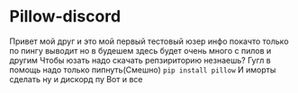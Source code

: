 # Pillow-discord
Привет мой друг и это мой первый тестовый юзер инфо покачто только по пингу выводит но в будешем здесь будет очень много с пилов и другим
Чтобы юзать надо скачать репзириторию незнаешь?
Гугл в помощь
надо только пипнуть(Смешно)
`pip install pillow`
И иморты сделать ну и дискорд пу
Вот и все
